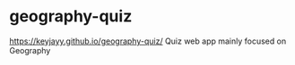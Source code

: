 # geography-quiz
https://keyjayy.github.io/geography-quiz/
Quiz web app mainly focused on Geography
